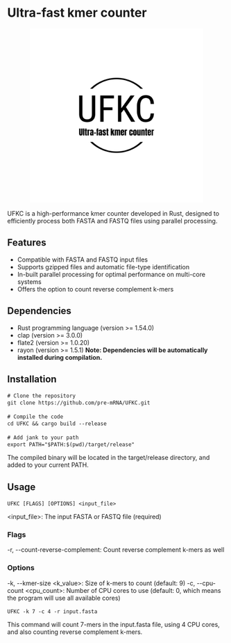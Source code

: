 # Ultra-fast kmer counter
<p align="center">
  <img src="./img/ufkc.png" alt="UFKC logo" width="400" height="400">
</p>
UFKC is a high-performance kmer counter developed in Rust, designed to efficiently process both FASTA and FASTQ files using parallel processing.

## Features
- Compatible with FASTA and FASTQ input files
- Supports gzipped files and automatic file-type identification
- In-built parallel processing for optimal performance on multi-core systems
- Offers the option to count reverse complement k-mers


## Dependencies
- Rust programming language (version >= 1.54.0)
- clap (version >= 3.0.0)
- flate2 (version >= 1.0.20)
- rayon (version >= 1.5.1)
**Note: Dependencies will be automatically installed during compilation.**

## Installation
```
# Clone the repository
git clone https://github.com/pre-mRNA/UFKC.git

# Compile the code
cd UFKC && cargo build --release

# Add jank to your path
export PATH="$PATH:$(pwd)/target/release"
```
The compiled binary will be located in the target/release directory, and added to your current PATH.

## Usage
```
UFKC [FLAGS] [OPTIONS] <input_file>
```
<input_file>: The input FASTA or FASTQ file (required)
### Flags
-r, --count-reverse-complement: Count reverse complement k-mers as well
### Options
-k, --kmer-size <k_value>: Size of k-mers to count (default: 9)
-c, --cpu-count <cpu_count>: Number of CPU cores to use (default: 0, which means the program will use all available cores)

```
UFKC -k 7 -c 4 -r input.fasta
```
This command will count 7-mers in the input.fasta file, using 4 CPU cores, and also counting reverse complement k-mers.
